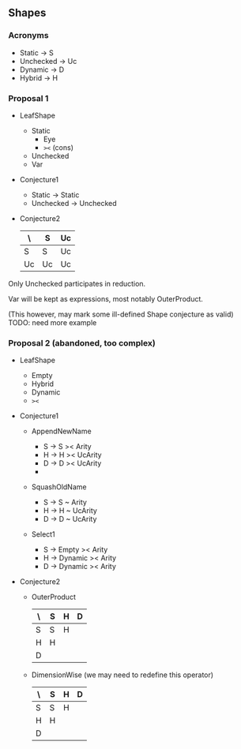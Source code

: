 ## Shapes

### Acronyms

- Static -> S
- Unchecked -> Uc
- Dynamic -> D
- Hybrid -> H

### Proposal 1

- LeafShape
    - Static
        - Eye
        - `><` (cons)
    - Unchecked
    - Var
- Conjecture1
    - Static -> Static
    - Unchecked -> Unchecked
- Conjecture2
  
    | \    | S    | Uc   |
    | ---- | ---- | ---- |
    | S    | S    | Uc   |
    | Uc   | Uc   | Uc   |

Only Unchecked participates in reduction.

Var will be kept as expressions, most notably OuterProduct.

(This however, may mark some ill-defined Shape conjecture as valid) TODO: need more example

### Proposal 2 (abandoned, too complex)

- LeafShape
    - Empty
    - Hybrid
    - Dynamic
    - `><`
    
- Conjecture1

    - AppendNewName
      - S -> S >< Arity
      - H -> H >< UcArity
      - D -> D >< UcArity
      - 
      
    - SquashOldName

      - S -> S ~ Arity
      - H -> H ~ UcArity
      - D -> D ~ UcArity
      
    - Select1

      - S -> Empty >< Arity
      - H -> Dynamic >< Arity
      - D -> Dynamic >< Arity

- Conjecture2

    - OuterProduct
      
        | \    | S    | H    | D    |
        | ---- | ---- | ---- | ---- |
        | S    | S    | H    |      |
        | H    | H    |      |      |
        | D    |      |      |      |
        
    - DimensionWise (we may need to redefine this operator)
    
        | \    | S    | H    | D    |
        | ---- | ---- | ---- | ---- |
        | S    | S    | H    |      |
        | H    | H    |      |      |
        | D    |      |      |      |
    
        